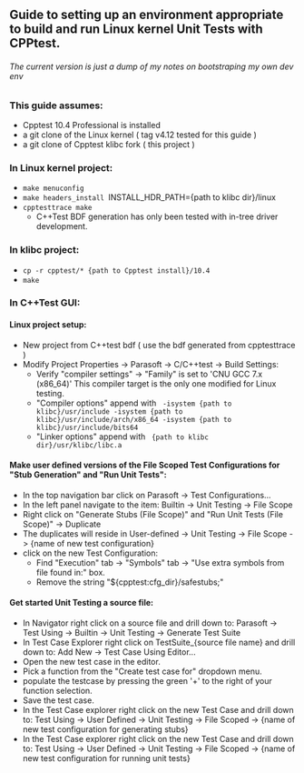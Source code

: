 ## Guide to setting up an environment appropriate to build and run Linux kernel Unit Tests with CPPtest.
###### The current version is just a dump of my notes on bootstraping my own dev env

### This guide assumes:
* Cpptest 10.4 Professional is installed
* a git clone of the Linux kernel ( tag v4.12 tested for this guide )
* a git clone of Cpptest klibc fork ( this project )

### In Linux kernel project:
* `make menuconfig`
* `make headers_install `INSTALL_HDR_PATH={path to klibc dir}/linux
* `cpptesttrace make`
  * C++Test BDF generation has only been tested with in-tree driver development.
    
 ### In klibc project:
 * `cp -r cpptest/* {path to Cpptest install}/10.4`
 * `make`
 
 ### In C++Test GUI:
 #### Linux project setup:
 * New project from C++test bdf ( use the bdf generated from cpptesttrace )
 * Modify Project Properties -> Parasoft -> C/C++test -> Build Settings:
   * Verify "compiler settings" -> "Family" is set to 'CNU GCC 7.x (x86_64)' This compiler target is the only one modified for Linux testing.
   * "Compiler options" append with ` -isystem {path to klibc}/usr/include -isystem {path to klibc}/usr/include/arch/x86_64 -isystem {path to klibc}/usr/include/bits64`
   * "Linker options" append with ` {path to klibc dir}/usr/klibc/libc.a`
 #### Make user defined versions of the File Scoped Test Configurations for "Stub Generation" and "Run Unit Tests":
 * In the top navigation bar click on Parasoft -> Test Configurations...
  * In the left panel navigate to the item: Builtin -> Unit Testing -> File Scope
  * Right click on "Generate Stubs (File Scope)" and "Run Unit Tests (File Scope)" -> Duplicate
  * The duplicates will reside in User-defined -> Unit Testing -> File Scope -> {name of new test configuration}
  * click on the new Test Configuration:
    * Find "Execution" tab -> "Symbols" tab -> "Use extra symbols from file found in:" box.
    * Remove the string "${cpptest:cfg_dir}/safestubs;"
 #### Get started Unit Testing a source file:
 * In Navigator right click on a source file and drill down to: Parasoft -> Test Using -> Builtin -> Unit Testing -> Generate Test Suite
 * In Test Case Explorer right click on TestSuite_{source file name} and drill down to: Add New -> Test Case Using Editor...
 * Open the new test case in the editor.
  * Pick a function from the "Create test case for" dropdown menu.
  * populate the testcase by pressing the green '+' to the right of your function selection.
  * Save the test case.
* In the Test Case explorer right click on the new Test Case and drill down to: Test Using -> User Defined -> Unit Testing -> File Scoped -> {name of new test configuration for generating stubs}
* In the Test Case explorer right click on the new Test Case and drill down to: Test Using -> User Defined -> Unit Testing -> File Scoped -> {name of new test configuration for running unit tests}
   
